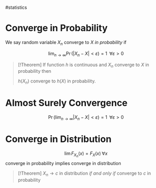 #statistics 

# Converge in Probability
We say random variable $X_n$ converge to $X$ _in probability_ if

$$
\lim_{n\to\infty} \Pr(|X_n -X|<\varepsilon) = 1 \;\;\forall\varepsilon>0 
$$

>[!Theorem]
>If function $h$ is continuous and $X_n$ converge to $X$ in probability then 
>
>$h(X_n)$ converge to $h(X)$ in probability.

# Almost Surely Convergence

$$
 \Pr(\lim_{n\to\infty}|X_n -X|<\varepsilon) = 1 \;\;\forall\varepsilon>0 
$$

# Converge in Distribution

$$
\lim F_{X_n}(x) = F_X(x) \; \forall x
$$
converge in probability implies converge in distribution

>[!Theorem]
> $X_n \to c$  in distribution _if and only if_ converge to $c$ in probability


